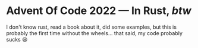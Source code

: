 # Advent Of Code 2022 — In Rust, _btw_

I don't know rust, read a book about it, did some examples, but this is probably
the first time without the wheels... that said, my code probably sucks 😆
